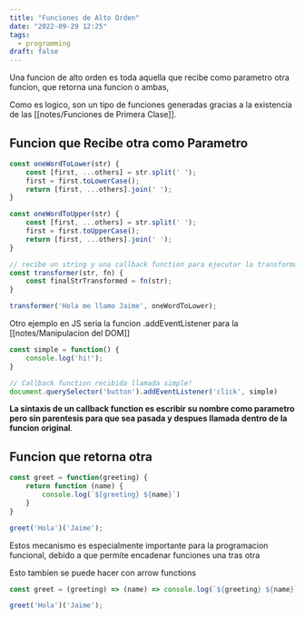 ```yaml
---
title: "Funciones de Alto Orden"
date: "2022-09-29 12:25"
tags: 
  - programming
draft: false
---
```

Una funcion de alto orden es toda aquella que recibe como parametro otra funcion, que retorna una funcion o ambas,

Como es logico, son un tipo de funciones generadas gracias a la existencia de las [[notes/Funciones de Primera Clase]].

## Funcion que Recibe otra como Parametro
```JavaScript
const oneWordToLower(str) {
	const [first, ...others] = str.split(' ');
	first = first.toLowerCase();
	return [first, ...others].join(' ');
}

const oneWordToUpper(str) {
	const [first, ...others] = str.split(' ');
	first = first.toUpperCase();
	return [first, ...others].join(' ');
}

// recibe un string y una callback function para ejecutar la transformacion! 
const transformer(str, fn) {
	const finalStrTransformed = fn(str);
}

transformer('Hola me llamo Jaime', oneWordToLower);
```

Otro ejemplo en JS seria la funcion .addEventListener para la [[notes/Manipulacion del DOM]]

```JavaScript
const simple = function() {
	console.log('hi!');
}

// Callback function recibida llamada simple!
document.querySelector('button').addEventListener('click', simple)
```

**La sintaxis de un callback function es escribir su nombre como parametro pero sin parentesis para que sea pasada y despues llamada dentro de la funcion original**.

## Funcion que retorna otra
```JavaScript
const greet = function(greeting) {
	return function (name) {
		console.log(`$[greeting} ${name}`)
	}
}

greet('Hola')('Jaime');
```

Estos mecanismo es especialmente importante para la programacion funcional, debido a que permite encadenar funciones una tras otra

Esto tambien se puede hacer con arrow functions

```JavaScript
const greet = (greeting) => (name) => console.log(`${greeting} ${name}`);

greet('Hola')('Jaime');
```

